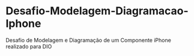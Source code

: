 # Desafio-Modelagem-Diagramacao-Iphone
Desafio de Modelagem e Diagramação de um Componente iPhone realizado para DIO
